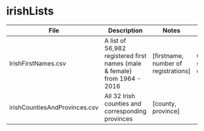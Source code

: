 # irishLists


| File  | Description | Notes | Source |
| ------------- | ------------- | ------------- | ------------- |
| IrishFirstNames.csv  | A list of 56,982 registered first names (male & female) from 1964 - 2016  | [firstname, number of registrations] | Central statistics office |
| irishCountiesAndProvinces.csv  | All 32 Irish counties and corresponding provinces  | [county, province] |  |
